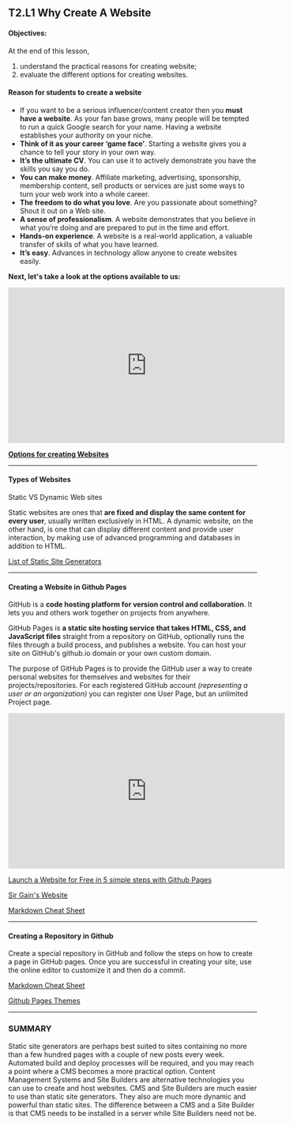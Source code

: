 
## T2.L1 Why Create A Website 
<h4>Objectives:</h4> At the end of this lesson, 

1. understand the practical reasons for creating website;
2. evaluate the different options for creating websites.

#### Reason for students to create a website

- If you want to be a serious influencer/content creator then you **must have a website**. As your fan base grows, many people will be tempted to run a quick Google search for your name. Having a website establishes your authority on your niche.
- **Think of it as your career ‘game face’**. Starting a website gives you a chance to tell your story in your own way.
- **It’s the ultimate CV**. You can use it to actively demonstrate you have the skills you say you do.
- **You can make money**. Affiliate marketing, advertising, sponsorship, membership content, sell products or services are just some ways to turn your web work into a whole career.
- **The freedom to do what you love**. Are you passionate about something? Shout it out on a Web site.
- **A sense of professionalism**. A website demonstrates that you believe in what you’re doing and are prepared to put in the time and effort.
- **Hands-on experience**. A website is a real-world application, a valuable transfer of skills of what you have learned.
- **It’s easy**. Advances in technology allow anyone to create websites easily.

**Next, let's take a look at the options available to us:**

 <p align="center">
  <iframe width="560" height="315" src="https://www.youtube.com/embed/1wjBjYzkOiI" title="YouTube video player" frameborder="0" allow="accelerometer; autoplay; clipboard-write; encrypted-media; gyroscope; picture-in-picture" allowfullscreen></iframe>
  </p>
  
 **[Options for creating Websites](https://drive.google.com/file/d/1JCitF0rBiA9gu9GLyEHd-om0X935DnCc/preview)**

---

#### Types of Websites

Static VS Dynamic Web sites

Static websites are ones that **are fixed and display the same content for every user**, usually written exclusively in HTML. A dynamic website, on the other hand, is one that can display different content and provide user interaction, by making use of advanced programming and databases in addition to HTML.

[List of Static Site Generators](https://jamstack.org/generators/)

---

#### Creating a Website in Github Pages

GitHub is a **code hosting platform for version control and collaboration**. It lets you and others work together on projects from anywhere. 

GitHub Pages is **a static site hosting service that takes HTML, CSS, and JavaScript files** straight from a repository on GitHub, optionally runs the files through a build process, and publishes a website. You can host your site on GitHub's github.io domain or your own custom domain.

The purpose of GitHub Pages is to provide the GitHub user a way to create personal websites for themselves and websites for their projects/repositories. For each registered GitHub account *(representing a user or an organization)* you can register one User Page, but an unlimited Project page.

<p align="center">
  <iframe width="560" height="315" src="https://www.youtube.com/embed/2MsN8gpT6jY" title="YouTube video player" frameborder="0" allow="accelerometer; autoplay; clipboard-write; encrypted-media; gyroscope; picture-in-picture" allowfullscreen></iframe>
  </p>
  
 [Launch a Website for Free in 5 simple steps with Github Pages](https://towardsdatascience.com/launch-a-website-for-free-in-5-simple-steps-with-github-pages-e9680bcd94aa)
 
 [Sir Gain's Website](https://641n.github.io/computer-9/)
 
 [Markdown Cheat Sheet](https://www.markdownguide.org/cheat-sheet/)
 
 ---
 
#### Creating a Repository in Github
 
 Create a special repository in GitHub and follow the steps on how to create a page in GitHub pages. Once you are successful in creating your site, use the online editor to customize it and then do a commit. 
  
 [Markdown Cheat Sheet](https://www.markdownguide.org/cheat-sheet/)
 
 [Github Pages Themes](https://github.com/pages-themes)
 
 ---
 
### **SUMMARY**
 
Static site generators are perhaps best suited to sites containing no more than a few hundred pages with a couple of new posts every week. Automated build and deploy processes will be required, and you may reach a point where a CMS becomes a more practical option. Content Management Systems and Site Builders are alternative technologies you can use to create and host websites. CMS and Site Builders are much easier to use than static site generators. They also are much more dynamic and powerful than static sites. The difference between a CMS and a Site Builder is that CMS needs to be installed in a server while Site Builders need not be.
